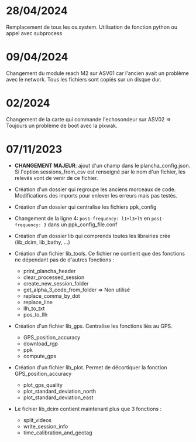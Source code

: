 # 28/04/2024

Remplacement de tous les os.system. Utilisation de fonction python ou appel avec subprocess

# 09/04/2024

Changement du module reach M2 sur ASV01 car l'ancien avait un problème avec le network. Tous les fichiers sont copiés sur un disque dur.

# 02/2024 

Changement de la carte qui commande l'echosondeur sur ASV02 => Toujours un problème de boot avec la pixwak.

# 07/11/2023


* **CHANGEMENT MAJEUR**: ajout d'un champ dans le plancha_config.json. Si l'option sessions_from_csv est renseigné par le nom d'un fichier, les relevés vont de venir de ce fichier.

* Création d'un dossier qui regroupe les anciens morceaux de code. Modifications des imports pour enlever les erreurs mais pas testés.
* Création d'un dossier qui centralise les fichiers ppk_config
* Changement de la ligne 4: `pos1-frequency: l1+l3+l5` en `pos1-frequency: 3` dans un ppk_config_file.conf
* Création d'un dossier lib qui comprends toutes les librairies crée (lib_dcim, lib_bathy, ...)

* Création d'un fichier lib_tools. Ce fichier ne contient que des fonctions ne dépendant pas de d'autres fonctions :
    - print_plancha_header
    - clear_processed_session
    - create_new_session_folder
    - get_alpha_3_code_from_folder => Non utilisé
    - replace_comma_by_dot
    - replace_line
    - llh_to_txt
    - pos_to_llh

* Création d'un fichier lib_gps. Centralise les fonctions liés au GPS.
    - GPS_position_accuracy
    - download_rgp
    - ppk
    - compute_gps

* Création d'un fichier lib_plot. Permet de décortiquer la fonction GPS_position_accuracy
    - plot_gps_quality
    - plot_standard_deviation_north
    - plot_standard_deviation_east

* Le fichier lib_dcim contient maintenant plus que 3 fonctions :
    - split_videos
    - write_session_info
    - time_calibration_and_geotag